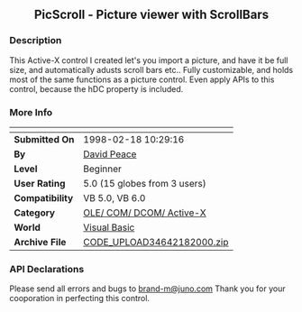﻿<div align="center">

## PicScroll \- Picture viewer with ScrollBars


</div>

### Description

This Active-X control I created let's you import a picture, and have it be full size, and automatically adusts scroll bars etc.. Fully customizable, and holds most of the same functions as a picture control. Even apply APIs to this control, because the hDC property is included.
 
### More Info
 


<span>             |<span>
---                |---
**Submitted On**   |1998-02-18 10:29:16
**By**             |[David Peace](https://github.com/Planet-Source-Code/PSCIndex/blob/master/ByAuthor/david-peace.md)
**Level**          |Beginner
**User Rating**    |5.0 (15 globes from 3 users)
**Compatibility**  |VB 5\.0, VB 6\.0
**Category**       |[OLE/ COM/ DCOM/ Active\-X](https://github.com/Planet-Source-Code/PSCIndex/blob/master/ByCategory/ole-com-dcom-active-x__1-29.md)
**World**          |[Visual Basic](https://github.com/Planet-Source-Code/PSCIndex/blob/master/ByWorld/visual-basic.md)
**Archive File**   |[CODE\_UPLOAD34642182000\.zip](https://github.com/Planet-Source-Code/david-peace-picscroll-picture-viewer-with-scrollbars__1-6127/archive/master.zip)

### API Declarations

Please send all errors and bugs to brand-m@juno.com Thank you for your cooporation in perfecting this control.





